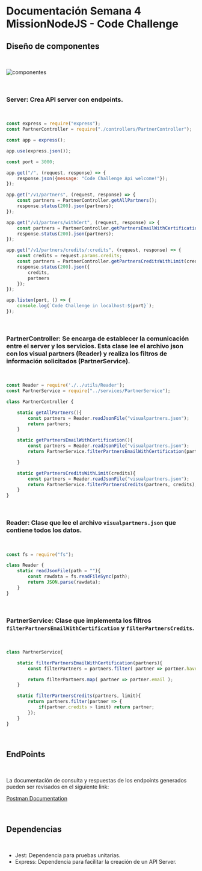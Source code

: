 # Documentación Semana 4 MissionNodeJS - Code Challenge

## Diseño de componentes

<br>

![componentes](https://res.cloudinary.com/garguidevsw/image/upload/v1651047731/launchx/stuhyaopbkqwxsjrglji.png)

<br>

### Server: Crea API server con endpoints.
<br>

``` js
const express = require("express");
const PartnerController = require("./controllers/PartnerController");

const app = express();

app.use(express.json());

const port = 3000;

app.get("/", (request, response) => {
    response.json({message: "Code Challenge Api welcome!"});
});

app.get("/v1/partners", (request, response) => {
    const partners = PartnerController.getAllPartners();
    response.status(200).json(partners);
});

app.get("/v1/partners/withCert", (request, response) => {
    const partners = PartnerController.getPartnersEmailWithCertification();
    response.status(200).json(partners);
});

app.get("/v1/partners/credits/:credits", (request, response) => {
    const credits = request.params.credits;
    const partners = PartnerController.getPartnersCreditsWithLimit(credits);
    response.status(200).json({
        credits,
        partners
    });
});

app.listen(port, () => {
    console.log(`Code Challenge in localhost:${port}`);
});
```
<br>

### PartnerController: Se encarga de establecer la comunicación entre el server y los servicios. Esta clase lee el archivo json con los visual partners (Reader) y realiza los filtros de información solicitados (PartnerService).

<br>

``` js
const Reader = require('./../utils/Reader');
const PartnerService = require("../services/PartnerService");

class PartnerController {

    static getAllPartners(){
        const partners = Reader.readJsonFile("visualpartners.json");
        return partners;
    }

    static getPartnersEmailWithCertification(){
        const partners = Reader.readJsonFile("visualpartners.json");
        return PartnerService.filterPartnersEmailWithCertification(partners);

    }

    static getPartnersCreditsWithLimit(credits){
        const partners = Reader.readJsonFile("visualpartners.json");
        return PartnerService.filterPartnersCredits(partners, credits);
    }
}
```
<br>

### Reader: Clase que lee el archivo ```visualpartners.json``` que contiene todos los datos.
<br>

``` js
const fs = require("fs");

class Reader {
    static readJsonFile(path = ""){
        const rawdata = fs.readFileSync(path);
        return JSON.parse(rawdata);
    }
}
```
<br>

### PartnerService: Clase que implementa los filtros ```filterPartnersEmailWithCertification``` y ```filterPartnersCredits```.
<br>

``` js
class PartnerService{

    static filterPartnersEmailWithCertification(partners){
        const filterPartners = partners.filter( partner => partner.haveCertification );

        return filterPartners.map( partner => partner.email );
    }

    static filterPartnersCredits(partners, limit){
        return partners.filter(partner => {
            if(partner.credits > limit) return partner;
        });
    }
}

```

<br>

## EndPoints

<br>

La documentación de consulta y respuestas de los endpoints generados pueden ser revisados en el siguiente link:

[Postman Documentation](https://documenter.getpostman.com/view/4966394/UyrDDvqd)

<br>

## Dependencias
<br>

- Jest: Dependencia para pruebas unitarias.
- Express: Dependencia para facilitar la creación de un API Server.